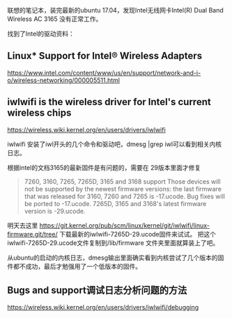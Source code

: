 联想的笔记本，装完最新的ubuntu 17.04，发现Intel无线网卡Intel(R) Dual Band Wireless AC 3165 没有正常工作。

找到了Intel的驱动资料：

Linux* Support for Intel® Wireless Adapters
-------------------------------------------
https://www.intel.com/content/www/us/en/support/network-and-i-o/wireless-networking/000005511.html

iwlwifi is the wireless driver for Intel's current wireless chips
-----------------------------------------------------------------
https://wireless.wiki.kernel.org/en/users/drivers/iwlwifi


iwlwifi 安装了iwl开头的几个命令和驱动吧，dmesg |grep iwl可以看到相关内核日志。

根据intel的文档3165的最新固件是有问题的，需要在 29版本里面才修复


>7260, 3160, 7265, 7265D, 3165 and 3168 support
Those devices will not be supported by the newest firmware versions: the last firmware that was released for 3160, 7260 and 7265 is -17.ucode. Bug fixes will be ported to -17.ucode. 7265D, 3165 and 3168's latest firmware version is -29.ucode. 


明天去这里
https://git.kernel.org/pub/scm/linux/kernel/git/iwlwifi/linux-firmware.git/tree/
下载最新的iwlwifi-7265D-29.ucode固件来试试。
把这个 iwlwifi-7265D-29.ucode文件复制到/lib/firmware 文件夹里面就算装上了吧。

从ubuntu的启动的内核日志，dmesg输出里面确实看到内核尝试了几个版本的固件都不成功，最后才勉强用了一个低版本的固件。



Bugs and support调试日志分析问题的方法
--------------------------------------
https://wireless.wiki.kernel.org/en/users/drivers/iwlwifi/debugging
